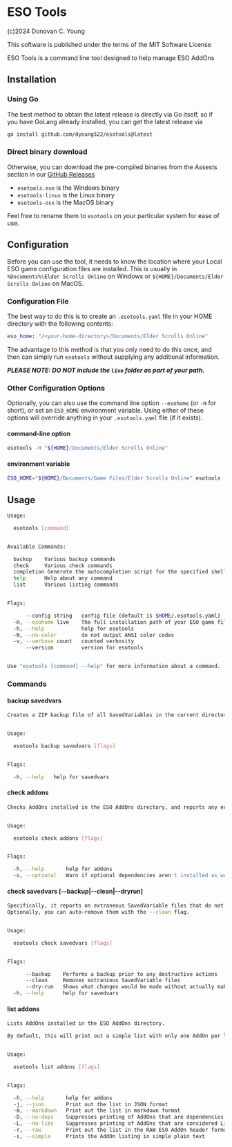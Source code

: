# ESO Tools

(c)2024 Donovan C. Young

This software is published under the terms of the MIT Software License

ESO Tools is a command line tool designed to help manage ESO AddOns

## Installation

### Using Go

The best method to obtain the latest release is directly via Go itself, so
if you have GoLang already installed, you can get the latest release via

```sh
go install github.com/dyoung522/esotools@latest
```

### Direct binary download

Otherwise, you can download the pre-compiled binaries from the Assests section in our [GitHub Releases](https://github.com/dyoung522/esotools/releases)

- `esotools.exe` is the Windows binary
- `esotools-linux` is the Linux binary
- `esotools-osx` is the MacOS binary

Feel free to rename them to `esotools` on your particular system for ease of use.

## Configuration

Before you can use the tool, it needs to know the location where your Local ESO game configuration files are installed.
This is usually in `%Documents%\Elder Scrolls Online` on Windows or `${HOME}/Documents/Elder Scrolls Online` on MacOS.

### Configuration File

The best way to do this is to create an `.esotools.yaml` file in your HOME directory with the following contents:

```yaml
eso_home: "/<your-home-directory>/Documents/Elder Scrolls Online"
```

The advantage to this method is that you only need to do this once, and then can simply run `esotools` without supplying any additional information.

***PLEASE NOTE: DO NOT include the `live` folder as part of your path.***

### Other Configuration Options

Optionally, you can also use the command line option `--esohome` (or `-H` for short), or set an `ESO_HOME` environment variable.
Using either of these options will override anything in your `.esotools.yaml` file (if it exists).

#### command-line option

```sh
esotools -H "${HOME}/Documents/Elder Scrolls Online"
```

#### environment variable

```sh
ESO_HOME="${HOME}/Documents/Game Files/Elder Scrolls Online" esotools
```

## Usage

```sh
Usage:

  esotools [command]


Available Commands:

  backup    Various backup commands
  check     Various check commands
  completion Generate the autocompletion script for the specified shell
  help      Help about any command
  list      Various listing commands


Flags:

      --config string   config file (default is $HOME/.esotools.yaml)
  -H, --esohome live    The full installation path of your ESO game files (where the live folder lives).
  -h, --help            help for esotools
  -N, --no-color        do not output ANSI color codes
  -v, --verbose count   counted verbosity
      --version         version for esotools


Use "esotools [command] --help" for more information about a command.
```

### Commands

#### backup savedvars

```sh
Creates a ZIP backup file of all SavedVariables in the current directory.


Usage:

  esotools backup savedvars [flags]


Flags:

  -h, --help   help for savedvars
```

#### check addons

```sh
Checks AddOns installed in the ESO AddOns directory, and reports any errors


Usage:

  esotools check addons [flags]


Flags:

  -h, --help       help for addons
  -o, --optional   Warn if optional dependencies aren't installed as well
```

#### check savedvars [--backup|--clean|--dryrun]

```sh
Specifically, it reports on extraneous SavedVariable files that do not correspond to any known AddOn.
Optionally, you can auto-remove them with the --clean flag.


Usage:

  esotools check savedvars [flags]


Flags:

      --backup    Performs a backup prior to any destructive actions
      --clean     Removes extranious SavedVariable files
      --dry-run   Shows what changes would be made without actually making them. Use this to double-check before using --clean
  -h, --help      help for savedvars
```

#### list addons

```sh
Lists AddOns installed in the ESO AddOns directory.

By default, this will print out a simple list with only one AddOn per line. However, other formats may be specified via the flags.


Usage:

  esotools list addons [flags]


Flags:

  -h, --help       help for addons
  -j, --json       Print out the list in JSON format
  -m, --markdown   Print out the list in markdown format
  -D, --no-deps    Suppresses printing of AddOns that are dependencies of other AddOns
  -L, --no-libs    Suppresses printing of AddOns that are considered Libraries
  -r, --raw        Print out the list in the RAW ESO AddOn header format (most verbose)
  -s, --simple     Prints the AddOn listing in simple plain text
```
